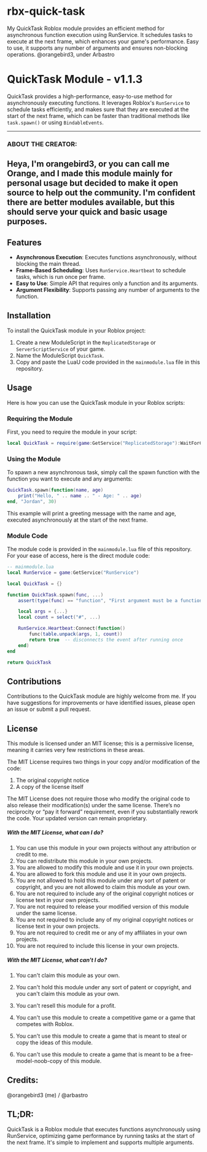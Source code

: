 # rbx-quick-task
My QuickTask Roblox module provides an efficient method for asynchronous function execution using RunService. It schedules tasks to execute at the next frame, which enhances your game's performance. Easy to use, it supports any number of arguments and ensures non-blocking operations. 
@orangebird3, under Arbastro

# QuickTask Module - v1.1.3

QuickTask provides a high-performance, easy-to-use method for asynchronously executing functions. It leverages Roblox's `RunService` to schedule tasks efficiently, and makes sure that they are executed at the start of the next frame, which can be faster than traditional methods like `task.spawn()` or using `BindableEvents`.

-----
### ABOUT THE CREATOR:
Heya, I'm orangebird3, or you can call me Orange, and I made this module mainly for personal usage but decided to make it open source to help out the community. I'm confident there are better modules available, but this should serve your quick and basic usage purposes.
-----
## Features

- **Asynchronous Execution**: Executes functions asynchronously, without blocking the main thread.
- **Frame-Based Scheduling**: Uses `RunService.Heartbeat` to schedule tasks, which is run once per frame.
- **Easy to Use**: Simple API that requires only a function and its arguments.
- **Argument Flexibility**: Supports passing any number of arguments to the function.

## Installation

To install the QuickTask module in your Roblox project:

1. Create a new ModuleScript in the `ReplicatedStorage` or `ServerScriptService` of your game.
2. Name the ModuleScript `QuickTask`.
3. Copy and paste the LuaU code provided in the `mainmodule.lua` file in this repository.

## Usage

Here is how you can use the QuickTask module in your Roblox scripts:

### Requiring the Module

First, you need to require the module in your script:

```lua
local QuickTask = require(game:GetService("ReplicatedStorage"):WaitForChild("QuickTask"))
```

### Using the Module

To spawn a new asynchronous task, simply call the spawn function with the function you want to execute and any arguments:
```lua
QuickTask.spawn(function(name, age)
    print("Hello, " .. name .. " - Age: " .. age)
end, "Jordan", 30)
```
This example will print a greeting message with the name and age, executed asynchronously at the start of the next frame.

### Module Code

The module code is provided in the `mainmodule.lua` file of this repository. For your ease of access, here is the direct module code:

```lua
-- mainmodule.lua
local RunService = game:GetService("RunService")

local QuickTask = {}

function QuickTask.spawn(func, ...)
    assert(type(func) == "function", "First argument must be a function")

    local args = {...}
    local count = select("#", ...)

    RunService.Heartbeat:Connect(function()
        func(table.unpack(args, 1, count))
        return true  -- disconnects the event after running once
    end)
end

return QuickTask
```

## Contributions

Contributions to the QuickTask module are highly welcome from me. If you have suggestions for improvements or have identified issues, please open an issue or submit a pull request.

## License
This module is licensed under an MIT license; this is a permissive license, meaning it carries very few restrictions in these areas.

The MIT License requires two things in your copy and/or modification of the code:

1. The original copyright notice
2. A copy of the license itself

The MIT License does not require those who modify the original code to also release their modification(s) under the same license.
There’s no reciprocity or “pay it forward” requirement, even if you substantially rework the code. Your updated version can remain proprietary.

##### With the MIT License, what can I do?

1. You can use this module in your own projects without any attribution or credit to me.
2. You can redistribute this module in your own projects.
3. You are allowed to modify this module and use it in your own projects.
4. You are allowed to fork this module and use it in your own projects.
5. You are not allowed to hold this module under any sort of patent or copyright, and you are not allowed to claim this module as your own.
6. You are not required to include any of the original copyright notices or license text in your own projects.
7. You are not required to release your modified version of this module under the same license.
8. You are not required to include any of my original copyright notices or license text in your own projects.
9. You are not required to credit me or any of my affiliates in your own projects.
10. You are not required to include this license in your own projects.

##### With the MIT License, what can't I do?
1. You can't claim this module as your own.
2. You can't hold this module under any sort of patent or copyright, and you can't claim this module as your own.
3. You can't resell this module for a profit.

4. You can't use this module to create a competitive game or a game that competes with Roblox.
5. You can't use this module to create a game that is meant to steal or copy the ideas of this module.
6. You can't use this module to create a game that is meant to be a free-model-noob-copy of this module.

## Credits:
@orangebird3 (me) / @arbastro

## TL;DR: 
QuickTask is a Roblox module that executes functions asynchronously using RunService, optimizing game performance by running tasks at the start of the next frame. It's simple to implement and supports multiple arguments.
